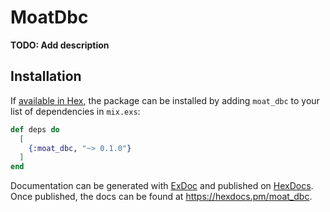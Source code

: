 # MoatDbc

**TODO: Add description**

## Installation

If [available in Hex](https://hex.pm/docs/publish), the package can be installed
by adding `moat_dbc` to your list of dependencies in `mix.exs`:

```elixir
def deps do
  [
    {:moat_dbc, "~> 0.1.0"}
  ]
end
```

Documentation can be generated with [ExDoc](https://github.com/elixir-lang/ex_doc)
and published on [HexDocs](https://hexdocs.pm). Once published, the docs can
be found at <https://hexdocs.pm/moat_dbc>.

